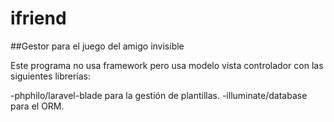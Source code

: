 # ifriend
##Gestor para el juego del amigo invisible

Este programa no usa framework pero usa modelo vista controlador con las siguientes librerías:

-phphilo/laravel-blade para la gestión de plantillas.
-illuminate/database para el ORM. 


